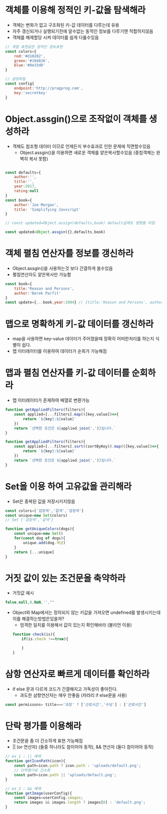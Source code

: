# 객체를 이용해 정적인 키-값을 탐색해라

- 객체는 변화가 없고 구조화된 키-값 데이터를 다루는데 유용
 - 자주 갱신되거나 실행되기전에 알수없는 동적인 정보를 다루기엔 적합하지않음
- 객체를 해제할당 시켜 데이터를 쉽게 다룰수있음 
~~~js
// 색깔 표현같은 정적인 정보표현
const colors={
    red:'#d10202',
    green:'#19d836',
    blue:'#0e33d8'
}

// 설정파일
const config{
    endpoint:'http://pragprog.com',
    key:'secretkey'
}
~~~
# Object.assgin()으로 조작없이 객체를 생성하라

- 객체도 참조형 데이터 이므로 언제든지 부수효과로 인한 문제에 직면할수있음
  - Object.assgin()을 이용하면 새로운 객체를 얕은복사할수있음 (중첩객체는 완벽히 복사 못함)

~~~js

const defaults={
    author:'',
    title:'',
    year:2017,
    rating:null
}
const book={
    author:'Joe Morgan',
    title: 'Simplifying Javscript'
}

// const updated=Object.assign(defaults,book) default값에도 영향을 미침 

const updated=Object.assgin({},defaults,book)
~~~

# 객체 펼침 연산자를 정보를 갱신하라
- Object.assgin()을 사용하는것 보다 간결하게 쓸수있음 
- 펼침연산자도 얕은복사만 가능함 

~~~js
const book={
    title:'Reason and Persons',
    author:'Derek Parfit'
}
const update={...book,year:1984} // {title:'Reason and Persons', author: 'Derek Parfit',year:1984}

~~~

# 맵으로 명확하게 키-값 데이터를 갱신하라
- map을 사용하면 key-value 데이터가 주어졌을때 정확히 어떠한처리를 하는지 식별이 쉽다.
- 맵 이터레이터를 이용하여 데이터가 순회가 가능해짐 


# 맵과 펼침 연산자를 키-값 데이터를 순회하라
- 맵 이터레이터가 존재하여 배열로 변환가능 
~~~js
function getAppliedFilters(filters){
    const applied=[...filters].map(([key,value])=>{
        return `${key}:${value}`
    })
    return `선택한 조건은 ${applied.join(',')}입니다.`
}

function getAppliedFilters(filters){
    const applied=[...filters].sort((sortByKey)).map(([key,value])=>{
        return `${key}:${value}`
    })
    return `선택한 조건은 ${applied.join(',')}입니다.`
}
~~~

# Set을 이용 하여 고유값을 관리해라
- Set은 중복된 값을 저장시키지않음

~~~ js
const colors=['검정색','갈색','검정색']
const unique=new Set(colors)
// Set {'검정색','갈색'}

function getUniqueColors(dogs){
    const unique=new Set()
    for(const dog of dogs){
        unique.add(dog.색상)
    }
    return [...unique]
}
~~~

# 거짓 값이 있는 조건문을 축약하라
- 거짓값 예시
~~~ js
false,null,0,NaN,'',""
~~~
- Object와 Map에서는 정의되지 않는 키값을 가져오면 undefined를 발생시키는데 이를 해결하는방법은있을까?
  - 엄격한 일치를 이용해서 값이 있는지 확인해바라 (불리언 이용)
  ~~~js
  function check(is){
      if(is.check !==true){

      }
  }

  ~~~

# 삼항 연산자로 빠르게 데이터를 확인하라
- if else 문과 다르게 코드가 간결해지고 가독성이 좋아진다.
  - 과도한 삼항연산자는 매우 안좋음 (차라리 if else문을 사용)
~~~js
const permissons= title==='과장' ? ['근로시간','수당'] : ['근로시간']

~~~

# 단락 평가를 이용해라 
- 조건문을 좀 더 간소하게 표현 가능해짐
- || (or 연산자) (둘중 하나라도 참이어야 동작), && 연산자 (둘다 참이어야 동작)


~~~ js
// ex 1 : || 예제
function getIconPath(icon){
    const path=icon.path ? icon.path : 'uploads/default.png';
    // 단락평가로 간소화
    const path=icon.path || 'uploads/default.png';
}

// ex 2 : && 예제 
function getImage(userConfig){
    const images=userConfig.images;
    return images && images.length ? images[0] : 'default.png';
}




~~~

